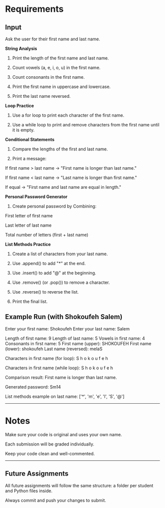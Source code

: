 # Requirements

## Input

Ask the user for their first name and last name.

**String Analysis**

1. Print the length of the first name and last name.

2. Count vowels (a, e, i, o, u) in the first name.

3. Count consonants in the first name.

4. Print the first name in uppercase and lowercase.

5. Print the last name reversed.

**Loop Practice**

1. Use a for loop to print each character of the first name.

2. Use a while loop to print and remove characters from the first name until it is empty.

**Conditional Statements**

1. Compare the lengths of the first and last name.

2. Print a message:

If first name > last name → "First name is longer than last name."

If first name < last name → "Last name is longer than first name."

If equal → "First name and last name are equal in length."

**Personal Password Generator**

1. Create personal password by Combining:

First letter of first name

Last letter of last name

Total number of letters (first + last name)

**List Methods Practice**

1. Create a list of characters from your last name.

2. Use .append() to add "*" at the end.

3. Use .insert() to add "@" at the beginning.

4. Use .remove() (or .pop()) to remove a character.

5. Use .reverse() to reverse the list.

6. Print the final list.

## Example Run (with Shokoufeh Salem)
Enter your first name: Shokoufeh
Enter your last name: Salem

Length of first name: 9
Length of last name: 5
Vowels in first name: 4
Consonants in first name: 5
First name (upper): SHOKOUFEH
First name (lower): shokoufeh
Last name (reversed): melaS

Characters in first name (for loop):
S
h
o
k
o
u
f
e
h

Characters in first name (while loop):
S
h
o
k
o
u
f
e
h

Comparison result: First name is longer than last name.

Generated password: Sm14

List methods example on last name:
['*', 'm', 'e', 'l', 'S', '@']

----------------------------------------------------
# Notes

Make sure your code is original and uses your own name.

Each submission will be graded individually.

Keep your code clean and well-commented.

----------------------------------------------------
 ## Future Assignments

All future assignments will follow the same structure: a folder per student and Python files inside.

Always commit and push your changes to submit.
